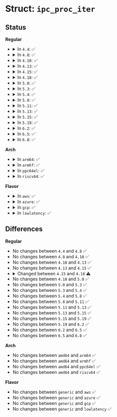 # Struct: <code>ipc_proc_iter</code>

## Status
<b>Regular</b>
<ul>
<li>
<details>
<summary>In <code>4.4</code>: ✅</summary>

```c
struct ipc_proc_iter {
    struct ipc_namespace *ns;
    struct ipc_proc_iface *iface;
};
```
</details>
</li>
<li>
<details>
<summary>In <code>4.8</code>: ✅</summary>

```c
struct ipc_proc_iter {
    struct ipc_namespace *ns;
    struct ipc_proc_iface *iface;
};
```
</details>
</li>
<li>
<details>
<summary>In <code>4.10</code>: ✅</summary>

```c
struct ipc_proc_iter {
    struct ipc_namespace *ns;
    struct ipc_proc_iface *iface;
};
```
</details>
</li>
<li>
<details>
<summary>In <code>4.13</code>: ✅</summary>

```c
struct ipc_proc_iter {
    struct ipc_namespace *ns;
    struct ipc_proc_iface *iface;
};
```
</details>
</li>
<li>
<details>
<summary>In <code>4.15</code>: ✅</summary>

```c
struct ipc_proc_iter {
    struct ipc_namespace *ns;
    struct ipc_proc_iface *iface;
};
```
</details>
</li>
<li>
<details>
<summary>In <code>4.18</code>: ✅</summary>

```c
struct ipc_proc_iter {
    struct ipc_namespace *ns;
    struct pid_namespace *pid_ns;
    struct ipc_proc_iface *iface;
};
```
</details>
</li>
<li>
<details>
<summary>In <code>5.0</code>: ✅</summary>

```c
struct ipc_proc_iter {
    struct ipc_namespace *ns;
    struct pid_namespace *pid_ns;
    struct ipc_proc_iface *iface;
};
```
</details>
</li>
<li>
<details>
<summary>In <code>5.3</code>: ✅</summary>

```c
struct ipc_proc_iter {
    struct ipc_namespace *ns;
    struct pid_namespace *pid_ns;
    struct ipc_proc_iface *iface;
};
```
</details>
</li>
<li>
<details>
<summary>In <code>5.4</code>: ✅</summary>

```c
struct ipc_proc_iter {
    struct ipc_namespace *ns;
    struct pid_namespace *pid_ns;
    struct ipc_proc_iface *iface;
};
```
</details>
</li>
<li>
<details>
<summary>In <code>5.8</code>: ✅</summary>

```c
struct ipc_proc_iter {
    struct ipc_namespace *ns;
    struct pid_namespace *pid_ns;
    struct ipc_proc_iface *iface;
};
```
</details>
</li>
<li>
<details>
<summary>In <code>5.11</code>: ✅</summary>

```c
struct ipc_proc_iter {
    struct ipc_namespace *ns;
    struct pid_namespace *pid_ns;
    struct ipc_proc_iface *iface;
};
```
</details>
</li>
<li>
<details>
<summary>In <code>5.13</code>: ✅</summary>

```c
struct ipc_proc_iter {
    struct ipc_namespace *ns;
    struct pid_namespace *pid_ns;
    struct ipc_proc_iface *iface;
};
```
</details>
</li>
<li>
<details>
<summary>In <code>5.15</code>: ✅</summary>

```c
struct ipc_proc_iter {
    struct ipc_namespace *ns;
    struct pid_namespace *pid_ns;
    struct ipc_proc_iface *iface;
};
```
</details>
</li>
<li>
<details>
<summary>In <code>5.19</code>: ✅</summary>

```c
struct ipc_proc_iter {
    struct ipc_namespace *ns;
    struct pid_namespace *pid_ns;
    struct ipc_proc_iface *iface;
};
```
</details>
</li>
<li>
<details>
<summary>In <code>6.2</code>: ✅</summary>

```c
struct ipc_proc_iter {
    struct ipc_namespace *ns;
    struct pid_namespace *pid_ns;
    struct ipc_proc_iface *iface;
};
```
</details>
</li>
<li>
<details>
<summary>In <code>6.5</code>: ✅</summary>

```c
struct ipc_proc_iter {
    struct ipc_namespace *ns;
    struct pid_namespace *pid_ns;
    struct ipc_proc_iface *iface;
};
```
</details>
</li>
<li>
<details>
<summary>In <code>6.8</code>: ✅</summary>

```c
struct ipc_proc_iter {
    struct ipc_namespace *ns;
    struct pid_namespace *pid_ns;
    struct ipc_proc_iface *iface;
};
```
</details>
</li>
</ul>
<b>Arch</b>
<ul>
<li>
<details>
<summary>In <code>arm64</code>: ✅</summary>

```c
struct ipc_proc_iter {
    struct ipc_namespace *ns;
    struct pid_namespace *pid_ns;
    struct ipc_proc_iface *iface;
};
```
</details>
</li>
<li>
<details>
<summary>In <code>armhf</code>: ✅</summary>

```c
struct ipc_proc_iter {
    struct ipc_namespace *ns;
    struct pid_namespace *pid_ns;
    struct ipc_proc_iface *iface;
};
```
</details>
</li>
<li>
<details>
<summary>In <code>ppc64el</code>: ✅</summary>

```c
struct ipc_proc_iter {
    struct ipc_namespace *ns;
    struct pid_namespace *pid_ns;
    struct ipc_proc_iface *iface;
};
```
</details>
</li>
<li>
<details>
<summary>In <code>riscv64</code>: ✅</summary>

```c
struct ipc_proc_iter {
    struct ipc_namespace *ns;
    struct pid_namespace *pid_ns;
    struct ipc_proc_iface *iface;
};
```
</details>
</li>
</ul>
<b>Flavor</b>
<ul>
<li>
<details>
<summary>In <code>aws</code>: ✅</summary>

```c
struct ipc_proc_iter {
    struct ipc_namespace *ns;
    struct pid_namespace *pid_ns;
    struct ipc_proc_iface *iface;
};
```
</details>
</li>
<li>
<details>
<summary>In <code>azure</code>: ✅</summary>

```c
struct ipc_proc_iter {
    struct ipc_namespace *ns;
    struct pid_namespace *pid_ns;
    struct ipc_proc_iface *iface;
};
```
</details>
</li>
<li>
<details>
<summary>In <code>gcp</code>: ✅</summary>

```c
struct ipc_proc_iter {
    struct ipc_namespace *ns;
    struct pid_namespace *pid_ns;
    struct ipc_proc_iface *iface;
};
```
</details>
</li>
<li>
<details>
<summary>In <code>lowlatency</code>: ✅</summary>

```c
struct ipc_proc_iter {
    struct ipc_namespace *ns;
    struct pid_namespace *pid_ns;
    struct ipc_proc_iface *iface;
};
```
</details>
</li>
</ul>

## Differences
<b>Regular</b>
<ul>
<li>
No changes between <code>4.4</code> and <code>4.8</code> ✅
</li>
<li>
No changes between <code>4.8</code> and <code>4.10</code> ✅
</li>
<li>
No changes between <code>4.10</code> and <code>4.13</code> ✅
</li>
<li>
No changes between <code>4.13</code> and <code>4.15</code> ✅
</li>
<li>
<details>
<summary>Changed between <code>4.15</code> and <code>4.18</code> ⚠️</summary>
<ul>
<li>
<b>Field added. </b>
<code>struct pid_namespace *pid_ns</code>
</li>
</ul>
</details>
</li>
<li>
No changes between <code>4.18</code> and <code>5.0</code> ✅
</li>
<li>
No changes between <code>5.0</code> and <code>5.3</code> ✅
</li>
<li>
No changes between <code>5.3</code> and <code>5.4</code> ✅
</li>
<li>
No changes between <code>5.4</code> and <code>5.8</code> ✅
</li>
<li>
No changes between <code>5.8</code> and <code>5.11</code> ✅
</li>
<li>
No changes between <code>5.11</code> and <code>5.13</code> ✅
</li>
<li>
No changes between <code>5.13</code> and <code>5.15</code> ✅
</li>
<li>
No changes between <code>5.15</code> and <code>5.19</code> ✅
</li>
<li>
No changes between <code>5.19</code> and <code>6.2</code> ✅
</li>
<li>
No changes between <code>6.2</code> and <code>6.5</code> ✅
</li>
<li>
No changes between <code>6.5</code> and <code>6.8</code> ✅
</li>
</ul>
<b>Arch</b>
<ul>
<li>
No changes between <code>amd64</code> and <code>arm64</code> ✅
</li>
<li>
No changes between <code>amd64</code> and <code>armhf</code> ✅
</li>
<li>
No changes between <code>amd64</code> and <code>ppc64el</code> ✅
</li>
<li>
No changes between <code>amd64</code> and <code>riscv64</code> ✅
</li>
</ul>
<b>Flavor</b>
<ul>
<li>
No changes between <code>generic</code> and <code>aws</code> ✅
</li>
<li>
No changes between <code>generic</code> and <code>azure</code> ✅
</li>
<li>
No changes between <code>generic</code> and <code>gcp</code> ✅
</li>
<li>
No changes between <code>generic</code> and <code>lowlatency</code> ✅
</li>
</ul>
